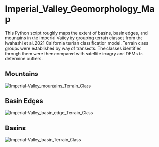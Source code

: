 # Imperial_Valley_Geomorphology_Map
This Python script roughly maps the extent of basins, basin edges, and mountains in the Imperial Valley by grouping terrain classes from the Iwahashi et al. 2021 California terrian classification model. Terrain class groups were established by way of transects. The classes identified through them were then compared with satellite imagry and DEMs to determine outliers.

## Mountains
![Imperial-Valley_mountains_Terrain_Class](https://user-images.githubusercontent.com/74040471/141190726-8ca2afba-e7a9-47e1-9992-7dc07d4936f0.png)

## Basin Edges
![Imperial-Valley_basin_edge_Terrain_Class](https://user-images.githubusercontent.com/74040471/141190776-0e999a32-7d9a-4599-bcbe-77e7a2baef76.png)

## Basins
![Imperial-Valley_basin_Terrain_Class](https://user-images.githubusercontent.com/74040471/141190804-ab42afd8-c95e-48d3-8d33-631e9882ec15.png)
